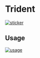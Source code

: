 Trident
====

[![sticker]](http://drbl.in/lNeG)

## Usage

[![usage]](https://github.com/ivandmitrievsky/trident)

[sticker]:https://dl.dropboxusercontent.com/u/66671932/logo.png "Sea Explorer"
[usage]:https://db.tt/WNnGBVXK "Example Usage"
